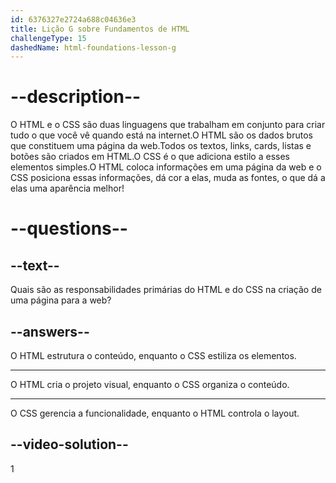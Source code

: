 ```yaml
---
id: 6376327e2724a688c04636e3
title: Lição G sobre Fundamentos de HTML
challengeType: 15
dashedName: html-foundations-lesson-g
---
```


# --description--

O HTML e o CSS são duas linguagens que trabalham em conjunto para criar tudo o que você vê quando está na internet.O HTML são os dados brutos que constituem uma página da web.Todos os textos, links, cards, listas e botões são criados em HTML.O CSS é o que adiciona estilo a esses elementos simples.O HTML coloca informações em uma página da web e o CSS posiciona essas informações, dá cor a elas, muda as fontes, o que dá a elas uma aparência melhor!

# --questions--
    
## --text--

Quais são as responsabilidades primárias do HTML e do CSS na criação de uma página para a web?

## --answers--

O HTML estrutura o conteúdo, enquanto o CSS estiliza os elementos.

---

O HTML cria o projeto visual, enquanto o CSS organiza o conteúdo.

---

O CSS gerencia a funcionalidade, enquanto o HTML controla o layout.


## --video-solution--

1

